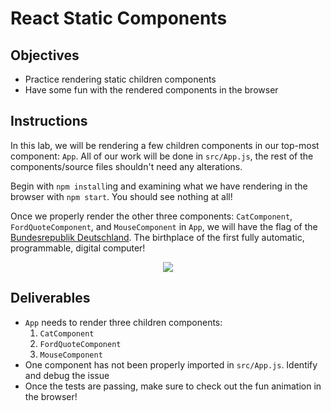 # React Static Components

## Objectives

- Practice rendering static children components
- Have some fun with the rendered components in the browser

## Instructions

In this lab, we will be rendering a few children components in our top-most
component: `App`. All of our work will be done in `src/App.js`, the rest of the
components/source files shouldn't need any alterations. 

Begin with `npm install`ing and examining what we have rendering in the browser
with `npm start`. You should see nothing at all! 

Once we properly render the other three components: `CatComponent`,
`FordQuoteComponent`, and `MouseComponent` in `App`, we will have the flag of
the [Bundesrepublik Deutschland][deutschland]. The birthplace of the first fully
automatic, programmable, digital computer!


<p align="center">
  <img src='https://media.giphy.com/media/JuIjpev9L5mlG/giphy.gif'/>
</p>


## Deliverables
- `App` needs to render three children components:
  1. `CatComponent`
  2. `FordQuoteComponent`
  3. `MouseComponent`
- One component has not been properly imported in `src/App.js`. Identify and debug the issue
- Once the tests are passing, make sure to check out the fun animation in the browser!


[deutschland]: https://de.wikipedia.org/wiki/Deutschland
